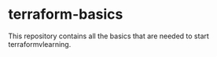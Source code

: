 # terraform-basics
This repository contains all the basics that are needed to start terraformvlearning.
